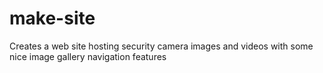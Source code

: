 # make-site
Creates a web site hosting security camera images and videos
with some nice image gallery navigation features
